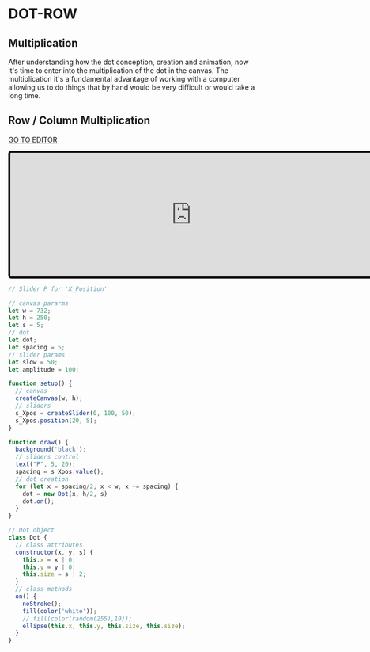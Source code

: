 # DOT-ROW

## Multiplication
After understanding how the dot conception, creation and animation, now it's time to enter into the multiplication of the dot in the canvas. The multiplication it's a fundamental advantage of working with a computer allowing us to do things that by hand would be very difficult or would take a long time.

## Row / Column Multiplication

[GO TO EDITOR](https://editor.p5js.org/bernatferragut/sketches/B1Ck3jPKm)

<iframe
frameborder="0"
border="0" 
cellspacing="0"
style="
width: 732px; 
height: 250px; 
border: 4px solid #000000;
border-radius: 6px;
overflow: hidden;
position: relative;"
src="https://editor.p5js.org/embed/B1Ck3jPKm"></iframe>


```javascript
// Slider P for 'X_Position'

// canvas pararms
let w = 732;
let h = 250;
let s = 5;
// dot
let dot;
let spacing = 5;
// slider params
let slow = 50;
let amplitude = 100;

function setup() {
  // canvas
  createCanvas(w, h);
  // sliders
  s_Xpos = createSlider(0, 100, 50);
  s_Xpos.position(20, 5);
}

function draw() {
  background('black');
  // sliders control
  text("P", 5, 20);
  spacing = s_Xpos.value();
  // dot creation
  for (let x = spacing/2; x < w; x += spacing) {
    dot = new Dot(x, h/2, s)
    dot.on();
  }
}

// Dot object
class Dot {
  // class attributes
  constructor(x, y, s) {
    this.x = x | 0;
    this.y = y | 0;
    this.size = s | 2;
  }
  // class methods
  on() {
    noStroke();
    fill(color('white'));
    // fill(color(random(255),19));
    ellipse(this.x, this.y, this.size, this.size);
  }
}
```